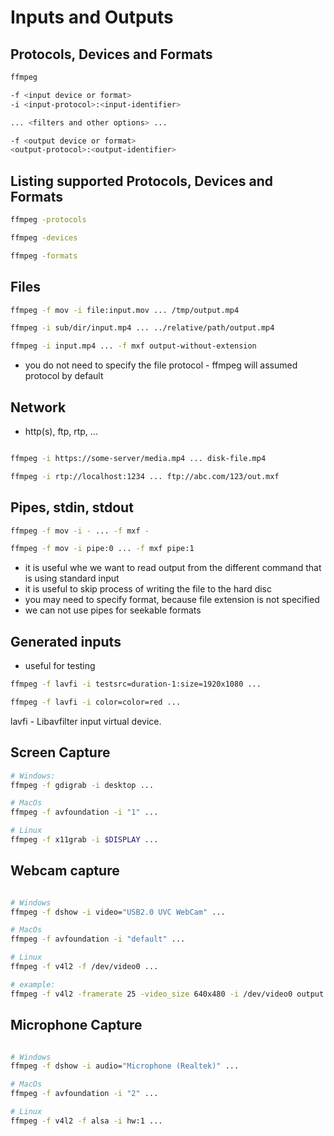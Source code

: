 # Inputs and Outputs

## Protocols, Devices and Formats

```sh
ffmpeg

-f <input device or format>
-i <input-protocol>:<input-identifier>

... <filters and other options> ...

-f <output device or format>
<output-protocol>:<output-identifier>

```

## Listing supported Protocols, Devices and Formats

```sh
ffmpeg -protocols

ffmpeg -devices

ffmpeg -formats

```

##  Files

```sh
ffmpeg -f mov -i file:input.mov ... /tmp/output.mp4

ffmpeg -i sub/dir/input.mp4 ... ../relative/path/output.mp4

ffmpeg -i input.mp4 ... -f mxf output-without-extension

```
- you do not need to specify the file protocol - ffmpeg will assumed protocol by default

## Network

- http(s), ftp, rtp, ...

```sh

ffmpeg -i https://some-server/media.mp4 ... disk-file.mp4

ffmpeg -i rtp://localhost:1234 ... ftp://abc.com/123/out.mxf

```

## Pipes, stdin, stdout

```sh
ffmpeg -f mov -i - ... -f mxf -

ffmpeg -f mov -i pipe:0 ... -f mxf pipe:1

```
- it is useful whe we want to read output from the different command that is using standard input
- it is useful to skip process of writing the file to the hard disc 
- you may need to specify format, because file extension is not specified
- we can not use pipes for seekable formats

## Generated inputs
- useful for testing

```sh
ffmpeg -f lavfi -i testsrc=duration-1:size=1920x1080 ...

ffmpeg -f lavfi -i color=color=red ...

```

lavfi - Libavfilter input virtual device.


## Screen Capture

```sh
# Windows:
ffmpeg -f gdigrab -i desktop ...

# MacOs
ffmpeg -f avfoundation -i "1" ...

# Linux
ffmpeg -f x11grab -i $DISPLAY ...

```

## Webcam capture
```sh

# Windows
ffmpeg -f dshow -i video="USB2.0 UVC WebCam" ...

# MacOs
ffmpeg -f avfoundation -i "default" ...

# Linux
ffmpeg -f v4l2 -f /dev/video0 ...

# example:
ffmpeg -f v4l2 -framerate 25 -video_size 640x480 -i /dev/video0 output.mkv

```

## Microphone Capture
```sh

# Windows
ffmpeg -f dshow -i audio="Microphone (Realtek)" ...

# MacOs
ffmpeg -f avfoundation -i "2" ...

# Linux
ffmpeg -f v4l2 -f alsa -i hw:1 ...

```
